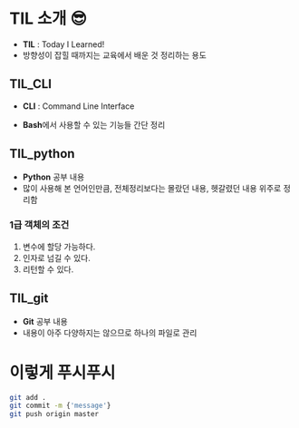 # TIL 소개 😎

- **TIL** : Today I Learned!
- 방향성이 잡힐 때까지는 교육에서 배운 것 정리하는 용도

## TIL_CLI

- **CLI** : Command Line Interface

- **Bash**에서 사용할 수 있는 기능들 간단 정리



## TIL_python

- **Python** 공부 내용
- 많이 사용해 본 언어인만큼, 전체정리보다는 몰랐던 내용, 헷갈렸던 내용 위주로 정리함



### 1급 객체의 조건

1. 변수에 할당 가능하다.
2. 인자로 넘길 수 있다.
3. 리턴할 수 있다.



## TIL_git

- **Git** 공부 내용
- 내용이 아주 다양하지는 않으므로 하나의 파일로 관리



# 이렇게 푸시푸시

```bash
git add .
git commit -m {'message'}
git push origin master
```